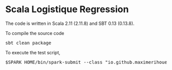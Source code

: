 # Scala Logistique Regression

The code is written in Scala 2.11 (2.11.8) and SBT 0.13 (0.13.8).

To compile the source code
<pre>
sbt clean package
</pre>

To execute the test script,
<pre>
$SPARK_HOME/bin/spark-submit --class "io.github.maximerihouey.Test" target/scala-2.11/logistic_regression_scala_2.11-1.0.jar 
</pre>
